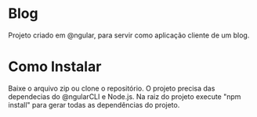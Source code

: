 # Blog
Projeto criado em @ngular, para servir como aplicação cliente de um blog.

# Como Instalar
Baixe o arquivo zip ou clone o repositório.
O projeto precisa das dependecias do @ngularCLI e Node.js.
Na raiz do projeto execute "npm install" para gerar todas as dependências do projeto.
